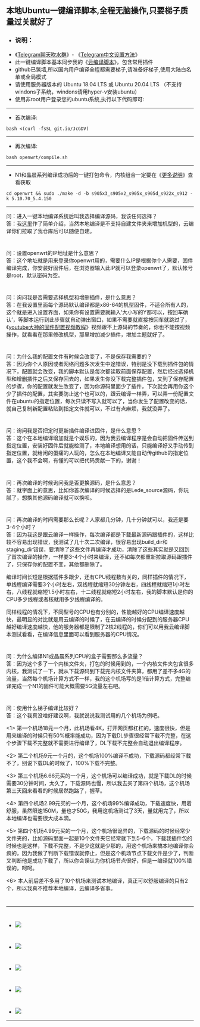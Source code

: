 
## 本地Ubuntu一键编译脚本,全程无脑操作,只要梯子质量过关就好了

- ### 说明：
- 《[Telegram聊天吹水群](https://t.me/heiheiheio)》- 《[Telegram中文设置方法](https://github.com/danshui-git/shuoming/blob/master/tele.md)》
- 此一键编译脚本基本同步我的《[云编译脚本](https://github.com/281677160/build-actions)》，包含常用插件
- github已筑墙,所以国内用户编译全程都需要梯子,请准备好梯子,使用大陆白名单或全局模式
- 请使用服务器版本的 Ubuntu 18.04 LTS 或 Ubuntu 20.04 LTS （不支持windons子系统，windons请用hyper-v安装ubuntu）
- 使用非root用户登录您的ubuntu系统,执行以下代码即可:

---
- 首次编译:
```
bash <(curl -fsSL git.io/JcGDV)
```
---

- 再次编译:
```
bash openwrt/compile.sh
```
---

- N1和晶晨系列编译成功后的一键打包命令，内核组合一定要在《[更多说明](https://github.com/danshui-git/shuoming/blob/master/Amlogic.md#%E6%9C%AC%E5%9C%B0%E7%BC%96%E8%AF%91%E4%B8%80%E9%94%AE%E6%89%93%E5%8C%85%E5%91%BD%E4%BB%A4%E7%94%A8%E6%B3%95)》查看获取
```
cd openwrt && sudo ./make -d -b s905x3_s905x2_s905x_s905d_s922x_s912 -k 5.10.70_5.4.150
```
---

问：进入一键本地编译系统后叫我选择编译源码，我该任何选择？<br />
答：我[这里](https://github.com/danshui-git/shuoming/blob/master/%E7%AE%80%E5%8D%95%E4%BB%8B%E7%BB%8D%E6%96%B0%E8%84%9A%E6%9C%AC.md)作了简单介绍，当然本地编译是不支持自建文件夹来增加机型的，云编译你们拉取了我仓库后可以随便自建。<br />
#

问：设置openwrt的IP地址是什么意思？<br />
答：这个地址就是用来登录你openwrt用的，需要什么IP是根据你个人需要，固件编译完成，你安装好固件后，在浏览器输入此IP就可以登录openwrt了，默认帐号是root，默认密码为空。<br />
#

问：询问我是否需要选择机型和增删插件，是什么意思？<br />
答：在我设置里面每个源码默认编译都是x86-64的机型固件，不适合所有人的，这个就是进入设置界面，如果你有设置需要就输入‘大小写的Y都可以，按回车确认’，等脚本运行到此步骤就自动弹出窗口，如果不需要就直接按回车就跳过了，《[youtube大神的固件配置视频教程](https://www.youtube.com/watch?v=jEE_J6-4E3Y)》视频跟不上源码的节奏的，你也不能按视频操作，就看看在那里修改机型，那里增加减少插件，增加主题就好了。
#

问：为什么我的配置文件有时候会改变了，不是保存我需要的？<br />
答：因为你个人原因或者网络问题多次发生中途错误，特别是没下载到插件包的情况下，配置就会改变，我的脚本默认是每次都读取前面保存配置，然后经过选择机型和增删插件之后又保存回去的，如果发生你没下载完整插件包，又到了保存配置的步骤，你的配置就发生改变了，因为你源码里面少了插件，下次就会再用你这个少了插件的配置，其实要防止这个也可以的，跟云编译一样弄，可以弄一份配置文件在ubuntu的指定位置，每次只读不写入就可以了，当你发生了配置改变的话，就自己复制新配置粘贴到指定文件就可以，不过有点麻烦，我就没弄了。

#
问：询问我是否把定时更新插件编译进固件，是什么意思？<br />
答：这个在本地编译增加就是个娱乐的，因为我云编译程序是会自动把固件传送到指定位置，安装好固件后就能检测了，本地编译想用的话，只能编译好又手动传到指定位置，就给闲的蛋痛的人玩的，怎么在本地编译又能自动传github的指定位置，这个我不会啊，有懂的可以把代码贡献一下的，谢谢！
#

问：再次编译的时候询问我是否更换源码，是什么意思？<br />
答：就字面上的意思，比如你首次编译的时候选择的是Lede_source源码，你玩腻了，想换其他源码编译就可以换呗。
#

问：再次编译的时间需要那么长呢？人家都几分钟，几十分钟就可以，我还是要3-4个小时？<br />
答：因为我这是跟云编译一样操作，每次编译都是下载最新源码跟插件的，这样比较不容易出现错误，我测试了几十次二次编译，很容易出现build_dir和staging_dir错误，要清除了这些文件再编译才成功，清除了这些其实就是又回到了首次编译的操作，一样要3-4个小时来编译，还不如每次都重新拉取源码跟插件了，只保存你的配置不变，其他都删除了。<br />

编译时间长短是根据插件多跟少，还有CPU线程数有关的，同样插件的情况下，单线程编译需要3个小时左右，双线程就缩短30分钟左右，四线程就缩短1小时左右，八线程就缩短1.5小时左右，十二线程就缩短2小时左右，我的脚本默认是你的CPU多少线程或者核就用多少线程编译的。<br />

同样线程的情况下，不同型号的CPU也有分别的，性能越好的CPU编译速度越快，最明显的对比就是用云编译的时候了，在云编译的时候分配到的服务器CPU越好编译速度越快，他的服务器都是限制了2核2线程的，你们可以用我云编译脚本测试看看，在编译信息里面可以看到服务器的CPU情况。
#

问：为什么编译N1或晶晨系列CPU的盒子需要那么多流量？<br />
答：因为这个多了一个内核文件夹，打包的时候用到的，一个内核文件夹包含很多内核，我测试了一下，就从下载源码到下载完内核文件夹算，都用了差不多4G的流量，当然每个机场计算方式不一样，我的这个机场写的是1倍计算方式，完整编译完成一个N1的固件可能大概需要5G流量左右吧。<br />
#

问：使用什么梯子编译比较好？<br />
答：这个我真没啥好建议啊，我就说说我测试用的几个机场为例吧。<br />

<1> 第一个机场18元一个月，此机场看4K，打开网页都杠杠的，速度很快，但是用来编译的时候只有50%概率能成功，因为下载DL步骤很经常下载不完整，在这个步骤下载不完整就不需要进行编译了，DL下载不完整会自动退出编译程序。<br />

<2> 第二个机场9元一个月的，这个机场100%编译不成功，下载源码都经常下载不了，别说下载DL的时候了，100%下载不完整。<br />

<3> 第三个机场6.66元买的一个月，这个机场可以编译成功，就是下载DL的时候需要30分钟时间，太久了，下载源码也慢，所以我去买了第四个机场，这个机场第三天回来看看的时候居然跑路了，握草。<br />

<4> 第四个机场2.99元买的一个月，这个机场99%编译成功，下载速度快，用着舒服，虽然限速150M，量也才50G，我用这机场测试了3天，量就用完了，所以本地编译也需要很大成本滴。<br />

<5> 第四个机场4.99元买的一个月，这个机场很诡异的，下载源码的时候经常少文件夹的，比如源码里面一起是10个文件夹它经常就下到5-6个，下载我插件包的时候也是这样，下载不完整，不是少这就是少那的，用这个机场来搞本地编译你会疯的，因为我做了判断下载错误就停止，但是这个机场节点下载文件是少了，判断又判断他是成功下载了，所以你会误认为你机场节点很好，但是一编译就100%错误的，呵呵。<br />

<6> 本人前后差不多用了10个机场来测试本地编译，真正可以舒服编译的只有2个，所以我真不推荐本地编译，云编译多省事。<br />
#
#
#
---
#
- <img src="https://github.com/danshui-git/shuoming/blob/master/doc/bendi5.png" />
#
- <img src="https://github.com/danshui-git/shuoming/blob/master/doc/bendi1.png" />
#
- <img src="https://github.com/danshui-git/shuoming/blob/master/doc/bendi2.png" />
#
- <img src="https://github.com/danshui-git/shuoming/blob/master/doc/bendi3.png" />
#
- <img src="https://github.com/danshui-git/shuoming/blob/master/doc/bendi4.png" />
---
